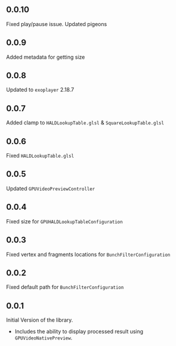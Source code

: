 ## 0.0.10

Fixed play/pause issue. Updated pigeons

## 0.0.9

Added metadata for getting size

## 0.0.8

Updated to `exoplayer` 2.18.7

## 0.0.7

Added clamp to `HALDLookupTable.glsl` & `SquareLookupTable.glsl`

## 0.0.6

Fixed `HALDLookupTable.glsl`

## 0.0.5

Updated `GPUVideoPreviewController`

## 0.0.4

Fixed size for `GPUHALDLookupTableConfiguration`

## 0.0.3

Fixed vertex and fragments locations for `BunchFilterConfiguration`

## 0.0.2

Fixed default path for `BunchFilterConfiguration`

## 0.0.1

Initial Version of the library.

- Includes the ability to display processed result using `GPUVideoNativePreview`.
